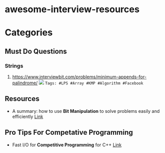 # awesome-interview-resources 


# Categories

## Must Do Questions
### Strings
1. https://www.interviewbit.com/problems/minimum-appends-for-palindrome/ ![](https://img.shields.io/badge/Tag-KMP-blue)  ``` Tags: #LPS #Array #KMP #Algorithm #Facebook ```

## Resources
- A summary: how to use **Bit Manipulation** to solve problems easily and efficiently [Link](https://leetcode.com/problems/validate-ip-address/discuss/?currentPage=1&orderBy=most_votes&query=)
## Pro Tips For Competative Programming 

- Fast I/O for **Competitive Programming** for C++ [Link](https://www.geeksforgeeks.org/fast-io-for-competitive-programming/)
